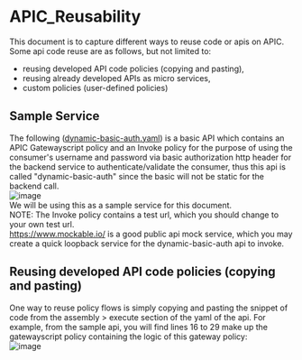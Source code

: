 # APIC_Reusability  
This document is to capture different ways to reuse code or apis on APIC.  
Some api code reuse are as follows, but not limited to:
- reusing developed API code policies (copying and pasting),
- reusing already developed APIs as micro services,
- custom policies (user-defined policies)

## Sample Service
The following ([dynamic-basic-auth.yaml](https://github.com/ibmArtifacts/APIC_Reusability/blob/main/dynamic-basic-auth.yaml)) is a basic API which contains an APIC Gatewayscript policy and an Invoke policy for the purpose of using the consumer's username and password via basic authorization http header for the backend service to authenticate/validate the consumer, thus this api is called "dynamic-basic-auth" since the basic will not be static for the backend call.  
![image](https://github.com/ibmArtifacts/APIC_Reusability/assets/66093865/50fd8623-0588-4bc7-a272-6194a6f48ebf)  
We will be using this as a sample service for this document.  
NOTE: The Invoke policy contains a test url, which you should change to your own test url.  
https://www.mockable.io/ is a good public api mock service, which you may create a quick loopback service for the dynamic-basic-auth api to invoke.
  
## Reusing developed API code policies (copying and pasting)  
One way to reuse policy flows is simply copying and pasting the snippet of code from the assembly > execute section of the yaml of the api.
For example, from the sample api, you will find lines 16 to 29 make up the gatewayscript policy containing the logic of this gateway policy:  
![image](https://github.com/ibmArtifacts/APIC_Reusability/assets/66093865/6748ef31-90ac-411d-8199-8f4f91e973e3)  

